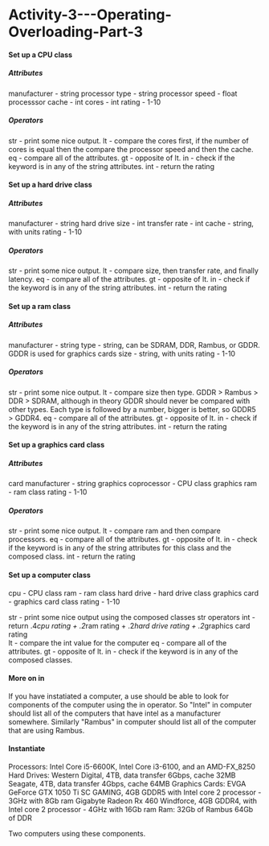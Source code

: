 # Activity-3---Operating-Overloading-Part-3

#### Set up a CPU class
##### Attributes
manufacturer - string
processor type - string
processor speed - float
processsor cache - int
cores - int
rating - 1-10

##### Operators
str - print some nice output.
lt - compare the cores first, if the number of cores is equal then the compare the processor speed and then the cache.
eq - compare all of the attributes.
gt - opposite of lt.
in - check if the keyword is in any of the string attributes.
int - return the rating

#### Set up a hard drive class
##### Attributes
manufacturer - string
hard drive size - int
transfer rate - int
cache - string, with units
rating - 1-10

##### Operators
str - print some nice output.
lt - compare size,  then transfer rate, and finally latency.
eq - compare all of the attributes.
gt - opposite of lt.
in - check if the keyword is in any of the string attributes.
int - return the rating

#### Set up a ram class
##### Attributes
manufacturer - string
type - string, can be SDRAM, DDR, Rambus, or GDDR. GDDR is used for graphics cards
size - string, with units
rating - 1-10

##### Operators
str - print some nice output.
lt - compare size then type. GDDR > Rambus > DDR > SDRAM, although in theory GDDR should never be compared with other types. Each type is followed by a number, bigger is better, so GDDR5 > GDDR4.
eq - compare all of the attributes.
gt - opposite of lt.
in - check if the keyword is in any of the string attributes.
int - return the rating

#### Set up a graphics card class
##### Attributes
card manufacturer - string
graphics coprocessor - CPU class
graphics ram - ram class
rating - 1-10

##### Operators
str - print some nice output.
lt - compare ram and then compare processors.
eq - compare all of the attributes.
gt - opposite of lt.
in - check if the keyword is in any of the string attributes for this class and the composed class.
int - return the rating

#### Set up a computer class
cpu - CPU class
ram - ram class
hard drive - hard drive class
graphics card - graphics card class
rating - 1-10

str - print some nice output using the composed classes str operators
int - return .4*cpu rating + .2*ram rating + .2*hard drive rating + .2*graphics card rating  
lt - compare the int value for the computer
eq - compare all of the attributes.
gt - opposite of lt.
in - check if the keyword is in any of the composed classes.
 
#### More on in
If you have instatiated a computer, a use should be able to look for components of the computer using the in operator. So "Intel" in computer should list all of the computers that have intel as a manufacturer somewhere. Similarly "Rambus" in computer should list all of the computer that are using Rambus.

#### Instantiate
Processors: Intel Core i5-6600K, Intel Core i3-6100, and an AMD-FX_8250
Hard Drives: Western Digital, 4TB, data transfer 6Gbps, cache 32MB
             Seagate, 4TB, data transfer 4Gbps, cache 64MB
Graphics Cards: EVGA GeForce GTX 1050 Ti SC GAMING, 4GB GDDR5 with Intel core 2 processor - 3GHz with 8Gb ram
                Gigabyte Radeon Rx 460 Windforce, 4GB GDDR4, with Intel core 2 processor - 4GHz with 16Gb ram
Ram: 32Gb of Rambus
     64Gb of DDR

Two computers using these components.

